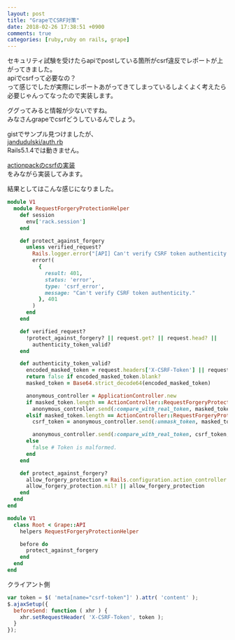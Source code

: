 ```yaml
---
layout: post
title: "GrapeでCSRF対策"
date: 2018-02-26 17:38:51 +0900
comments: true
categories: [ruby,ruby on rails, grape]
---
```


セキュリティ試験を受けたらapiでpostしている箇所がcsrf違反でレポートが上がってきました。  
apiでcsrfって必要なの？  
って感じでしたが実際にレポートあがってきてしまっているしよくよく考えたら必要じゃんってなったので実装します。  
  
ググってみると情報が少ないですね。  
みなさんgrapeでcsrfどうしているんでしょう。  
  
<!-- more -->    
    
<script async src="//pagead2.googlesyndication.com/pagead/js/adsbygoogle.js"></script>    
<ins class="adsbygoogle"    
     style="display:block; text-align:center;"    
     data-ad-layout="in-article"    
     data-ad-format="fluid"    
     data-ad-client="ca-pub-7039502723411845"    
     data-ad-slot="8206045005"></ins>    
<script>    
     (adsbygoogle = window.adsbygoogle || []).push({});    
</script>  

gistでサンプル見つけましたが、  
[jandudulski/auth.rb](https://gist.github.com/jandudulski/f3799ca67b7b08ded0c6)  
Rails5.1.4では動きません。  
  
[actionpackのcsrfの実装](https://github.com/rails/rails/blob/master/actionpack/lib/action_controller/metal/request_forgery_protection.rb)  
をみながら実装してみます。  
  
結果としてはこんな感じになりました。  
  

```ruby
module V1
  module RequestForgeryProtectionHelper
    def session
      env['rack.session']
    end

    def protect_against_forgery
      unless verified_request?
        Rails.logger.error("[API] Can't verify CSRF token authenticity.")
        error!(
          {
            result: 401,
            status: 'error',
            type: 'csrf_error',
            message: "Can't verify CSRF token authenticity."
          }, 401
        )
      end
    end

    def verified_request?
      !protect_against_forgery? || request.get? || request.head? ||
        authenticity_token_valid?
    end

    def authenticity_token_valid?
      encoded_masked_token = request.headers['X-CSRF-Token'] || request.headers['X-Csrf-Token']
      return false if encoded_masked_token.blank?
      masked_token = Base64.strict_decode64(encoded_masked_token)

      anonymous_controller = ApplicationController.new
      if masked_token.length == ActionController::RequestForgeryProtection::AUTHENTICITY_TOKEN_LENGTH
        anonymous_controller.send(:compare_with_real_token, masked_token, session)
      elsif masked_token.length == ActionController::RequestForgeryProtection::AUTHENTICITY_TOKEN_LENGTH * 2
        csrf_token = anonymous_controller.send(:unmask_token, masked_token)

        anonymous_controller.send(:compare_with_real_token, csrf_token, session)
      else
        false # Token is malformed.
      end
    end

    def protect_against_forgery?
      allow_forgery_protection = Rails.configuration.action_controller.allow_forgery_protection
      allow_forgery_protection.nil? || allow_forgery_protection
    end
  end
end
```

```ruby
module V1
  class Root < Grape::API
    helpers RequestForgeryProtectionHelper

    before do
      protect_against_forgery
    end
  end
end
```

クライアント側  

```javascript
var token = $( 'meta[name="csrf-token"]' ).attr( 'content' );
$.ajaxSetup({
  beforeSend: function ( xhr ) {
    xhr.setRequestHeader( 'X-CSRF-Token', token );
  }
});
```
